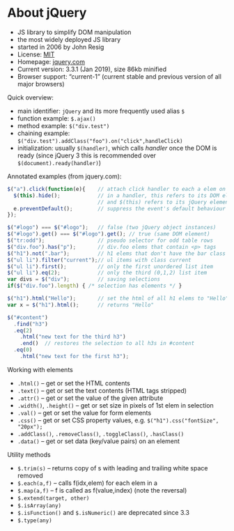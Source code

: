 # About jQuery

- JS library to simplify DOM manipulation
- the most widely deployed JS library
- started in 2006 by John Resig
- License: [MIT](https://choosealicense.com/licenses/mit/)
- Homepage: [jquery.com](http://jquery.com/)
- Current version: 3.3.1 (Jan 2019), size 86kb minified
- Browser support: “current-1” (current stable
  and previous version of all major browsers)

Quick overview:

- main identifier: `jQuery` and its more frequently used alias `$`
- function example: `$.ajax()`
- method example: `$("div.test")`
- chaining example: `$("div.test").addClass("foo").on("click",handleClick)`
- initialization: usually `$(handler)`, which calls *handler*
  once the DOM is ready (since jQuery 3 this is recommended
  over `$(document).ready(handler)`)

Annotated examples (from jquery.com):

```JavaScript
$("a").click(function(e){    // attach click handler to each a elem on page
  $(this).hide();            // in a handler, this refers to its DOM elem
                             // and $(this) refers to its jQuery element
  e.preventDefault();        // suppress the event's default behaviour
});
```

```JavaScript
$("#logo") === $("#logo");   // false (two jQuery object instances)
$("#logo").get() === $("#logo").get(); // true (same DOM element)
$("tr:odd");                 // pseudo selector for odd table rows
$("div.foo").has("p");       // div.foo elems that contain <p> tags
$("h1").not(".bar");         // h1 elems that don't have the bar class
$("ul li").filter("current");// ul items with class current
$("ul li").first();          // only the first unordered list item
$("ul li").eq(2);            // only the third (0,1,2) list item
var divs = $("div");         // saving selections
if($("div.foo").length) { /* selection has elements */ }
```

```JavaScript
$("h1").html("Hello");       // set the html of all h1 elems to "Hello"
var x = $("h1").html();      // returns "Hello"
```

```JavaScript
$("#content")
  .find("h3")
  .eq(2)
    .html("new text for the third h3")
    .end()  // restores the selection to all h3s in #content
  .eq(0)
    .html("new text for the first h3");
```

Working with elements

- `.html()` – get or set the HTML contents
- `.text()` – get or set the text contents (HTML tags stripped)
- `.attr()` – get or set the value of the given attribute
- `.width()`, `.height()` – get or set size in pixels of 1st elem in selection
- `.val()` – get or set the value for form elements
- `.css()` – get or set CSS property values, e.g. `$("h1").css("fontSize", "20px");`
- `.addClass()`, `.removeClass()`, `.toggleClass()`, `.hasClass()`
- `.data()` – get or set data (key/value pairs) on an element

Utility methods

- `$.trim(s)` – returns copy of s with leading and trailing white space removed
- `$.each(a,f)` – calls f(idx,elem) for each elem in a
- `$.map(a,f)` – f is called as f(value,index) (note the reversal)
- `$.extend(target, other)`
- `$.isArray(any)`
- `$.isFunction()` and `$.isNumeric()` are deprecated since 3.3
- `$.type(any)`

